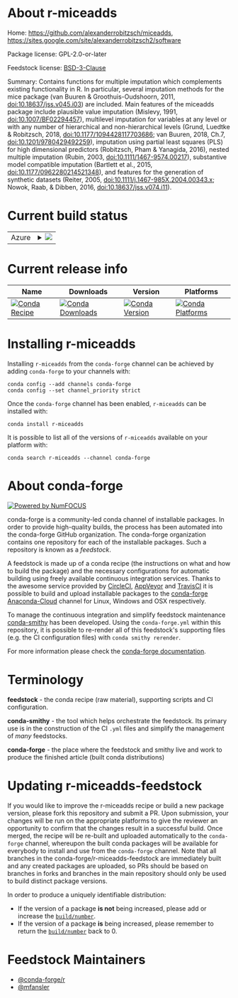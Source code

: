 About r-miceadds
================

Home: https://github.com/alexanderrobitzsch/miceadds, https://sites.google.com/site/alexanderrobitzsch2/software

Package license: GPL-2.0-or-later

Feedstock license: [BSD-3-Clause](https://github.com/conda-forge/r-miceadds-feedstock/blob/master/LICENSE.txt)

Summary: Contains functions for multiple imputation which complements existing functionality in R. In particular, several imputation methods for the mice package (van Buuren & Groothuis-Oudshoorn, 2011, <doi:10.18637/jss.v045.i03>) are included. Main features of the miceadds package include plausible value imputation (Mislevy, 1991, <doi:10.1007/BF02294457>), multilevel imputation for variables at any level or with any number of hierarchical and non-hierarchical levels (Grund, Luedtke & Robitzsch, 2018, <doi:10.1177/1094428117703686>; van Buuren, 2018, Ch.7, <doi:10.1201/9780429492259>), imputation using partial least squares (PLS) for high dimensional predictors (Robitzsch, Pham & Yanagida, 2016), nested multiple imputation (Rubin, 2003, <doi:10.1111/1467-9574.00217>), substantive model compatible imputation (Bartlett et al., 2015, <doi:10.1177/0962280214521348>), and features for the generation of synthetic datasets (Reiter, 2005, <doi:10.1111/j.1467-985X.2004.00343.x>; Nowok, Raab, & Dibben, 2016, <doi:10.18637/jss.v074.i11>).

Current build status
====================


<table>
    
  <tr>
    <td>Azure</td>
    <td>
      <details>
        <summary>
          <a href="https://dev.azure.com/conda-forge/feedstock-builds/_build/latest?definitionId=14522&branchName=master">
            <img src="https://dev.azure.com/conda-forge/feedstock-builds/_apis/build/status/r-miceadds-feedstock?branchName=master">
          </a>
        </summary>
        <table>
          <thead><tr><th>Variant</th><th>Status</th></tr></thead>
          <tbody><tr>
              <td>linux_64_r_base4.0</td>
              <td>
                <a href="https://dev.azure.com/conda-forge/feedstock-builds/_build/latest?definitionId=14522&branchName=master">
                  <img src="https://dev.azure.com/conda-forge/feedstock-builds/_apis/build/status/r-miceadds-feedstock?branchName=master&jobName=linux&configuration=linux_64_r_base4.0" alt="variant">
                </a>
              </td>
            </tr><tr>
              <td>linux_64_r_base4.1</td>
              <td>
                <a href="https://dev.azure.com/conda-forge/feedstock-builds/_build/latest?definitionId=14522&branchName=master">
                  <img src="https://dev.azure.com/conda-forge/feedstock-builds/_apis/build/status/r-miceadds-feedstock?branchName=master&jobName=linux&configuration=linux_64_r_base4.1" alt="variant">
                </a>
              </td>
            </tr><tr>
              <td>osx_64_r_base4.0</td>
              <td>
                <a href="https://dev.azure.com/conda-forge/feedstock-builds/_build/latest?definitionId=14522&branchName=master">
                  <img src="https://dev.azure.com/conda-forge/feedstock-builds/_apis/build/status/r-miceadds-feedstock?branchName=master&jobName=osx&configuration=osx_64_r_base4.0" alt="variant">
                </a>
              </td>
            </tr><tr>
              <td>osx_64_r_base4.1</td>
              <td>
                <a href="https://dev.azure.com/conda-forge/feedstock-builds/_build/latest?definitionId=14522&branchName=master">
                  <img src="https://dev.azure.com/conda-forge/feedstock-builds/_apis/build/status/r-miceadds-feedstock?branchName=master&jobName=osx&configuration=osx_64_r_base4.1" alt="variant">
                </a>
              </td>
            </tr><tr>
              <td>win_64_r_base4.0</td>
              <td>
                <a href="https://dev.azure.com/conda-forge/feedstock-builds/_build/latest?definitionId=14522&branchName=master">
                  <img src="https://dev.azure.com/conda-forge/feedstock-builds/_apis/build/status/r-miceadds-feedstock?branchName=master&jobName=win&configuration=win_64_r_base4.0" alt="variant">
                </a>
              </td>
            </tr><tr>
              <td>win_64_r_base4.1</td>
              <td>
                <a href="https://dev.azure.com/conda-forge/feedstock-builds/_build/latest?definitionId=14522&branchName=master">
                  <img src="https://dev.azure.com/conda-forge/feedstock-builds/_apis/build/status/r-miceadds-feedstock?branchName=master&jobName=win&configuration=win_64_r_base4.1" alt="variant">
                </a>
              </td>
            </tr>
          </tbody>
        </table>
      </details>
    </td>
  </tr>
</table>

Current release info
====================

| Name | Downloads | Version | Platforms |
| --- | --- | --- | --- |
| [![Conda Recipe](https://img.shields.io/badge/recipe-r--miceadds-green.svg)](https://anaconda.org/conda-forge/r-miceadds) | [![Conda Downloads](https://img.shields.io/conda/dn/conda-forge/r-miceadds.svg)](https://anaconda.org/conda-forge/r-miceadds) | [![Conda Version](https://img.shields.io/conda/vn/conda-forge/r-miceadds.svg)](https://anaconda.org/conda-forge/r-miceadds) | [![Conda Platforms](https://img.shields.io/conda/pn/conda-forge/r-miceadds.svg)](https://anaconda.org/conda-forge/r-miceadds) |

Installing r-miceadds
=====================

Installing `r-miceadds` from the `conda-forge` channel can be achieved by adding `conda-forge` to your channels with:

```
conda config --add channels conda-forge
conda config --set channel_priority strict
```

Once the `conda-forge` channel has been enabled, `r-miceadds` can be installed with:

```
conda install r-miceadds
```

It is possible to list all of the versions of `r-miceadds` available on your platform with:

```
conda search r-miceadds --channel conda-forge
```


About conda-forge
=================

[![Powered by
NumFOCUS](https://img.shields.io/badge/powered%20by-NumFOCUS-orange.svg?style=flat&colorA=E1523D&colorB=007D8A)](https://numfocus.org)

conda-forge is a community-led conda channel of installable packages.
In order to provide high-quality builds, the process has been automated into the
conda-forge GitHub organization. The conda-forge organization contains one repository
for each of the installable packages. Such a repository is known as a *feedstock*.

A feedstock is made up of a conda recipe (the instructions on what and how to build
the package) and the necessary configurations for automatic building using freely
available continuous integration services. Thanks to the awesome service provided by
[CircleCI](https://circleci.com/), [AppVeyor](https://www.appveyor.com/)
and [TravisCI](https://travis-ci.com/) it is possible to build and upload installable
packages to the [conda-forge](https://anaconda.org/conda-forge)
[Anaconda-Cloud](https://anaconda.org/) channel for Linux, Windows and OSX respectively.

To manage the continuous integration and simplify feedstock maintenance
[conda-smithy](https://github.com/conda-forge/conda-smithy) has been developed.
Using the ``conda-forge.yml`` within this repository, it is possible to re-render all of
this feedstock's supporting files (e.g. the CI configuration files) with ``conda smithy rerender``.

For more information please check the [conda-forge documentation](https://conda-forge.org/docs/).

Terminology
===========

**feedstock** - the conda recipe (raw material), supporting scripts and CI configuration.

**conda-smithy** - the tool which helps orchestrate the feedstock.
                   Its primary use is in the construction of the CI ``.yml`` files
                   and simplify the management of *many* feedstocks.

**conda-forge** - the place where the feedstock and smithy live and work to
                  produce the finished article (built conda distributions)


Updating r-miceadds-feedstock
=============================

If you would like to improve the r-miceadds recipe or build a new
package version, please fork this repository and submit a PR. Upon submission,
your changes will be run on the appropriate platforms to give the reviewer an
opportunity to confirm that the changes result in a successful build. Once
merged, the recipe will be re-built and uploaded automatically to the
`conda-forge` channel, whereupon the built conda packages will be available for
everybody to install and use from the `conda-forge` channel.
Note that all branches in the conda-forge/r-miceadds-feedstock are
immediately built and any created packages are uploaded, so PRs should be based
on branches in forks and branches in the main repository should only be used to
build distinct package versions.

In order to produce a uniquely identifiable distribution:
 * If the version of a package **is not** being increased, please add or increase
   the [``build/number``](https://docs.conda.io/projects/conda-build/en/latest/resources/define-metadata.html#build-number-and-string).
 * If the version of a package **is** being increased, please remember to return
   the [``build/number``](https://docs.conda.io/projects/conda-build/en/latest/resources/define-metadata.html#build-number-and-string)
   back to 0.

Feedstock Maintainers
=====================

* [@conda-forge/r](https://github.com/conda-forge/r/)
* [@mfansler](https://github.com/mfansler/)


